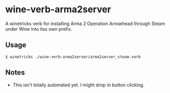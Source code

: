 wine-verb-arma2server
=====================

A winetricks verb for installing Arma 2 Operation Arrowhead through Steam under Wine into itss own prefix.

## Usage

```
$ winetricks ./wine-verb-arma2server/arma2server_steam.verb
```

## Notes 

  - This isn't totally automated yet. I might drop in button clicking.
